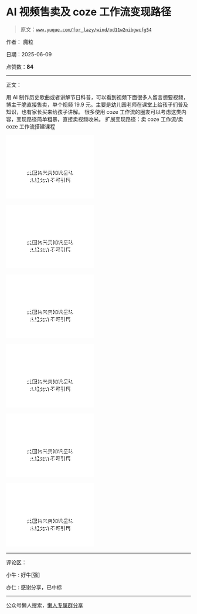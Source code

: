 # AI 视频售卖及 coze 工作流变现路径

> 原文：[`www.yuque.com/for_lazy/wind/od11w2nibgwcfg54`](https://www.yuque.com/for_lazy/wind/od11w2nibgwcfg54)

作者： 魔粒

日期：2025-06-09

点赞数：**84**

* * *

正文：

用 AI 制作历史歌曲或者讲解节日科普，可以看到视频下面很多人留言想要视频，博主干脆直接售卖，单个视频 19.9 元。主要是幼儿园老师在课堂上给孩子们普及知识，也有家长买来给孩子讲解。
很多使用 coze 工作流的圈友可以考虑这类内容，变现路径简单粗暴，直接卖视频收米。 扩展变现路径：卖 coze 工作流/卖 coze 工作流搭建课程

![](img/0806547095fb4bd99e041cc83c0de792.png "None")

![](img/57bb91adfd266be0d1dd211b28eb5ace.png "None")

![](img/144b0dc38a5faa237fdf767405e5b760.png "None")

![](img/b6edeb661e21b98a600ef6e08461781b.png "None")

![](img/d881c7a06f1e4422e4a3b5ff9e3187af.png "None")

![](img/be81d03467bc617bdcfc6a649916a9b2.png "None")

* * *

评论区：

小牛 : 好牛[强]

亦仁 : 感谢分享，已中标

* * *

公众号懒人搜索，[懒人专属群分享](https://lazybook.fun/#/blog/group)